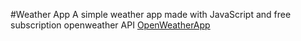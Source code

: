 #Weather App
A simple weather app made with JavaScript and free subscription openweather API
[OpenWeatherApp](https://openweathermap.org)
